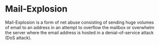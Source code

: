 # Mail-Explosion

Mail-Explosion is a form of net abuse consisting of sending huge volumes of email to an address in an attempt to overflow the mailbox or overwhelm the server where the email address is hosted in a denial-of-service attack (DoS attack).
